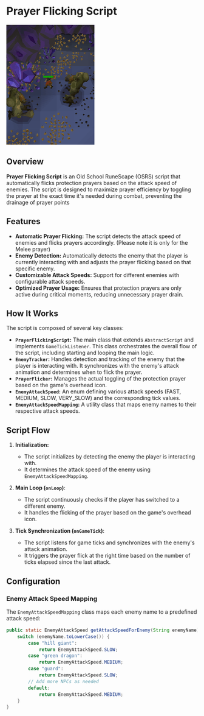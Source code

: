 # Prayer Flicking Script

![Prayer Flicking Demo](src/media/PrayFlickDemo.gif)


## Overview

**Prayer Flicking Script** is an Old School RuneScape (OSRS) script that automatically flicks protection prayers based on the attack speed of enemies. The script is designed to maximize prayer efficiency by toggling the prayer at the exact time it's needed during combat, preventing the drainage of prayer points

## Features

- **Automatic Prayer Flicking:** The script detects the attack speed of enemies and flicks prayers accordingly. (Please note it is only for the Melee prayer)
- **Enemy Detection:** Automatically detects the enemy that the player is currently interacting with and adjusts the prayer flicking based on that specific enemy.
- **Customizable Attack Speeds:** Support for different enemies with configurable attack speeds.
- **Optimized Prayer Usage:** Ensures that protection prayers are only active during critical moments, reducing unnecessary prayer drain.

## How It Works

The script is composed of several key classes:

- **`PrayerFlickingScript`:** The main class that extends `AbstractScript` and implements `GameTickListener`. This class orchestrates the overall flow of the script, including starting and looping the main logic.
- **`EnemyTracker`:** Handles detection and tracking of the enemy that the player is interacting with. It synchronizes with the enemy's attack animation and determines when to flick the prayer.
- **`PrayerFlicker`:** Manages the actual toggling of the protection prayer based on the game's overhead icon.
- **`EnemyAttackSpeed`:** An enum defining various attack speeds (FAST, MEDIUM, SLOW, VERY_SLOW) and the corresponding tick values.
- **`EnemyAttackSpeedMapping`:** A utility class that maps enemy names to their respective attack speeds.

## Script Flow

1. **Initialization:** 
   - The script initializes by detecting the enemy the player is interacting with.
   - It determines the attack speed of the enemy using `EnemyAttackSpeedMapping`.

2. **Main Loop (`onLoop`)**:
   - The script continuously checks if the player has switched to a different enemy.
   - It handles the flicking of the prayer based on the game's overhead icon.

3. **Tick Synchronization (`onGameTick`)**:
   - The script listens for game ticks and synchronizes with the enemy's attack animation.
   - It triggers the prayer flick at the right time based on the number of ticks elapsed since the last attack.

## Configuration

### Enemy Attack Speed Mapping

The `EnemyAttackSpeedMapping` class maps each enemy name to a predefined attack speed:

```java
public static EnemyAttackSpeed getAttackSpeedForEnemy(String enemyName) {
    switch (enemyName.toLowerCase()) {
        case "hill giant":
            return EnemyAttackSpeed.SLOW;
        case "green dragon":
            return EnemyAttackSpeed.MEDIUM;
        case "guard":
            return EnemyAttackSpeed.SLOW;
        // Add more NPCs as needed
        default:
            return EnemyAttackSpeed.MEDIUM;
    }
}
